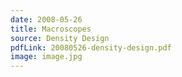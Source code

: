 ```yaml
---
date: 2008-05-26
title: Macroscopes
source: Density Design
pdfLink: 20080526-density-design.pdf
image: image.jpg
---
```


